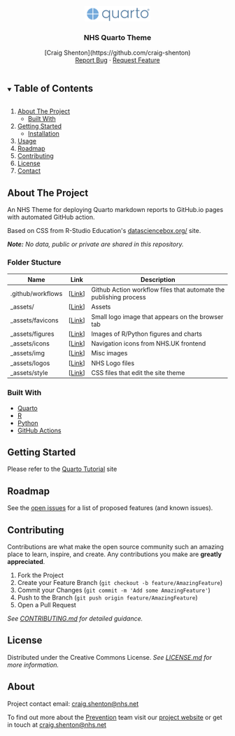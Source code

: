 <!-- PROJECT LOGO -->
<br />
<p align="center">
  <a href="/">
    <img src="_assets/logos/quarto-logo.png" alt="Logo" width="150">
  </a>

  <h3 align="center">NHS Quarto Theme</h3>

  <p align="center">
    [Craig Shenton](https://github.com/craig-shenton)
    <br />
    <!--<a href="/"><strong>Explore the docs »</strong></a>
    <br />
    <br />-->
    <a href="/issues">Report Bug</a>
    ·
    <a href="/issues">Request Feature</a>
  </p>
</p>

<!-- TABLE OF CONTENTS -->
<details open="open">
  <summary><h2 style="display: inline-block">Table of Contents</h2></summary>
  <ol>
    <li>
      <a href="#about-the-project">About The Project</a>
      <ul>
        <li><a href="#built-with">Built With</a></li>
      </ul>
    </li>
    <li>
      <a href="#getting-started">Getting Started</a>
      <ul>
        <!-- <li><a href="#prerequisites">Prerequisites</a></li> -->
        <li><a href="#installation">Installation</a></li>
      </ul>
    </li>
    <li><a href="#usage">Usage</a></li>
    <li><a href="#roadmap">Roadmap</a></li>
    <li><a href="#contributing">Contributing</a></li>
    <li><a href="#license">License</a></li>
    <li><a href="#contact">Contact</a></li>
    <!-- <li><a href="#acknowledgements">Acknowledgements</a></li> -->
  </ol>
</details>

<!-- ABOUT THE PROJECT -->

## About The Project

An NHS Theme for deploying Quarto markdown reports to GitHub.io pages with automated GitHub action. 

Based on CSS from R-Studio Education's [datasciencebox.org/](https://github.com/rstudio-education/datascience-box) site.

_**Note:** No data, public or private are shared in this repository._

### Folder Stucture

| Name | Link | Description |
| ---- | ---- | ----------- |
| .github/workflows | [[Link](/.github/workflows)]  | Github Action workflow files that automate the publishing process |
| _assets/ | [[Link](/assets)]  | Assets |
| _assets/favicons | [[Link](/_assets/favicons)]  | Small logo image that appears on the browser tab |
| _assets/figures | [[Link](/_assets/figures)]  | Images of R/Python figures and charts |
| _assets/icons | [[Link](/_assets/icons)]  | Navigation icons from NHS.UK frontend |
| _assets/img | [[Link](/_assets/img)]  | Misc images |
| _assets/logos | [[Link](/_assets/logos)]  | NHS Logo files |
| _assets/style | [[Link](/_assets/style)]  | CSS files that edit the site theme |

### Built With

- [Quarto](https://quarto.org/)
- [R](https://www.r-project.org/)
- [Python](https://www.python.org/)
- [GitHub Actions](https://github.com/features/actions)

<!-- GETTING STARTED -->

## Getting Started

Please refer to the [Quarto Tutorial](https://openscapes.github.io/quarto-website-tutorial/) site

<!-- ROADMAP -->

## Roadmap

See the [open issues](/issues) for a list of proposed features (and known issues).

<!-- CONTRIBUTING-->

## Contributing

Contributions are what make the open source community such an amazing place to learn, inspire, and create. Any contributions you make are **greatly appreciated**.

1. Fork the Project
2. Create your Feature Branch (`git checkout -b feature/AmazingFeature`)
3. Commit your Changes (`git commit -m 'Add some AmazingFeature'`)
4. Push to the Branch (`git push origin feature/AmazingFeature`)
5. Open a Pull Request

_See [CONTRIBUTING.md](/blob/main/CONTRIBUTING.md) for detailed guidance._

<!-- LICENSE -->

## License

Distributed under the Creative Commons License. _See [LICENSE.md](/LICENSE) for more information._

<!-- CONTACT -->

## About

Project contact email: [craig.shenton@nhs.net](mailto:craig.shenton@nhs.net)

To find out more about the [Prevention](/) team visit our [project website](/) or get in touch at [craig.shenton@nhs.net](mailto:craig.shenton@nhs.net)
